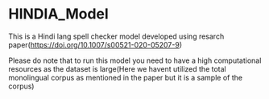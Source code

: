 # HINDIA_Model
This is a Hindi lang spell checker model developed using resarch paper(https://doi.org/10.1007/s00521-020-05207-9)

Please do note that to run this model you need to have a high computational resources as the dataset is large(Here we havent utilized the total monolingual corpus as mentioned in the paper but it is a sample of the corpus)
